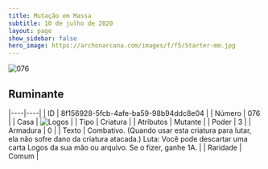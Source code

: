 ```yaml
---
title: Mutação em Massa
subtitle: 10 de julho de 2020
layout: page
show_sidebar: false
hero_image: https://archonarcana.com/images/f/f5/Starter-mm.jpg
---
```


![076](https://cdn.keyforgegame.com/media/card_front/pt/479_076_F97HXJRP2J89_pt.png)

## Ruminante

|----|----|
| ID | 8f156928-5fcb-4afe-ba59-98b94ddc8e04 |
| Número | 076 |
| Casa | ![Logos](https://archonarcana.com/images/thumb/c/ce/Logos.png/22px-Logos.png "Logos") |
| Tipo | Criatura |
| Atributos | Mutante |
| Poder | 3 |
| Armadura | 0 |
| Texto | Combativo. (Quando usar esta criatura para lutar, ela não sofre dano da criatura atacada.)  Luta: Você pode descartar uma carta Logos da sua mão ou arquivo. Se o fizer, ganhe 1A. |
| Raridade | Comum |
